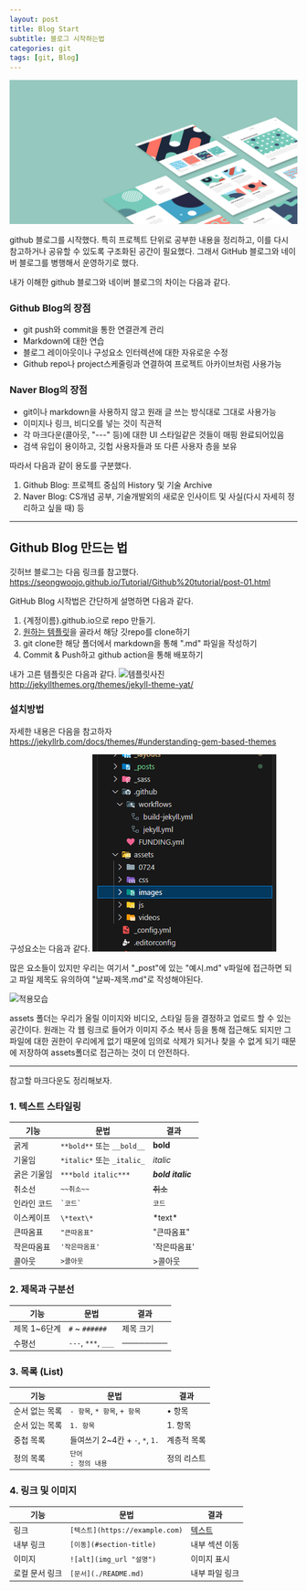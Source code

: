 ```yaml
---
layout: post
title: Blog Start
subtitle: 블로그 시작하는법
categories: git
tags: [git, Blog]
---
```


![banner](/assets/images/banners/home.jpeg)

github 블로그를 시작했다. 
특히 프로젝트 단위로 공부한 내용을 정리하고, 이를 다시 참고하거나 공유할 수 있도록 구조화된 공간이 필요했다. 그래서 GitHub 블로그와 네이버 블로그를 병행해서 운영하기로 했다.

내가 이해한 github 블로그와 네이버 블로그의 차이는 다음과 같다.

### Github Blog의 장점
  * git push와 commit을 통한 연결관계 관리
  * Markdown에 대한 연습
  * 블로그 레이아웃이나 구성요소 인터렉션에 대한 자유로운 수정
  * Github repo나 project스케줄링과 연결하여 프로젝트 아카이브처럼 사용가능

### Naver Blog의 장점
  * git이나 markdown을 사용하지 않고 원래 글 쓰는 방식대로 그대로 사용가능
  * 이미지나 링크, 비디오를 넣는 것이 직관적
  * 각 마크다운(콜아웃, "---" 등)에 대한 UI 스타일같은 것들이 매핑 완료되어있음
  * 검색 유입이 용이하고, 깃헙 사용자들과 또 다른 사용자 층을 보유


따라서 다음과 같이 용도를 구분했다.
1. Github Blog: 프로젝트 중심의 History 및 기술 Archive
2. Naver Blog: CS개념 공부, 기술개발외의 새로운 인사이트 및 사실(다시 자세히 정리하고 싶을 때) 등

---
## Github Blog 만드는 법

깃허브 블로그는 다음 링크를 참고했다.
https://seongwoojo.github.io/Tutorial/Github%20tutorial/post-01.html

GitHub Blog 시작법은 간단하게 설명하면 다음과 같다.
1. {계정이름}.github.io으로 repo 만들기.
2. [원하는 템플릿](http://jekyllthemes.org/)을 골라서 해당 깃repo를 clone하기
3. git clone한 해당 폴더에서 markdown을 통해 ".md" 파일을 작성하기
4. Commit & Push하고 github action을 통해 배포하기

내가 고른 템플릿은 다음과 같다.
![템플릿사진](http://jekyllthemes.org/thumbnails/jekyll-theme-yat.png)
http://jekyllthemes.org/themes/jekyll-theme-yat/



### 설치방법

자세한 내용은 다음을 참고하자 
https://jekyllrb.com/docs/themes/#understanding-gem-based-themes

구성요소는 다음과 같다.
![구성요소](/assets/images/0724/image.png)

많은 요소들이 있지만 우리는 여기서 "_post"에 있는 "예시.md" v파일에 접근하면 되고 
파일 제목도 유의하여 "날짜-제목.md"로 작성해야된다.

![적용모습](project1/assets/images/0724/blogtitleMeaning.png)


assets 폴더는 우리가 올릴 이미지와 비디오, 스타일 등을 결정하고 업로드 할 수 있는 공간이다.
원래는 각 웹 링크로 들어가 이미지 주소 복사 등을 통해 접근해도 되지만 
그 파일에 대한 권한이 우리에게 없기 때문에 임의로 삭제가 되거나 찾을 수 없게 되기 때문에 저장하여 assets폴더로 접근하는 것이 더 안전하다.

---

참고할 마크다운도 정리해보자.


### 1. 텍스트 스타일링

| 기능 | 문법 | 결과 |
|------|-------|--------|
| 굵게 | `**bold**` 또는 `__bold__` | **bold** |
| 기울임 | `*italic*` 또는 `_italic_` | *italic* |
| 굵은 기울임 | `***bold italic***` | ***bold italic*** |
| 취소선 | `~~취소~~` | ~~취소~~ |
| 인라인 코드 | `` `코드` `` | `코드` |
| 이스케이프 | `\*text\*` | \*text\* |
| 큰따옴표 | `"큰따옴표"` | "큰따옴표" |
| 작은따옴표 | `'작은따옴표'` | '작은따옴표' |
| 콜아웃 | `>콜아웃` | >콜아웃 |


### 2. 제목과 구분선

| 기능 | 문법 | 결과 |
|------|-------|--------|
| 제목 1~6단계 | `#` ~ `######` | 제목 크기 |
| 수평선 | `---`, `***`, `___` | ──────── |



### 3. 목록 (List)

| 기능 | 문법 | 결과 |
|------|-------|--------|
| 순서 없는 목록 | `- 항목`, `* 항목`, `+ 항목` | • 항목 |
| 순서 있는 목록 | `1. 항목` | 1. 항목 |
| 중첩 목록 | 들여쓰기 2~4칸 + `-`, `*`, `1.` | 계층적 목록 |
| 정의 목록 | `단어`<br>`: 정의 내용` | 정의 리스트 |



### 4. 링크 및 이미지

| 기능 | 문법 | 결과 |
|------|-------|--------|
| 링크 | `[텍스트](https://example.com)` | [텍스트](https://example.com) |
| 내부 링크 | `[이동](#section-title)` | 내부 섹션 이동 |
| 이미지 | `![alt](img_url "설명")` | 이미지 표시 |
| 로컬 문서 링크 | `[문서](./README.md)` | 내부 파일 링크 |





